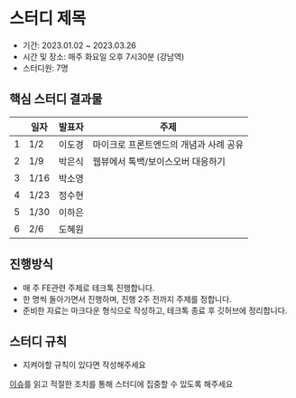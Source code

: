# 스터디 제목

- 기간: 2023.01.02 ~ 2023.03.26
- 시간 및 장소: 매주 화요일 오후 7시30분 (강남역)
- 스터디원: 7명

## 핵심 스터디 결과물

| | 일자  | 발표자 | 주제 |
|-|------|------|------|
|1| 1/2  | 이도경 | 마이크로 프론트엔드의 개념과 사례 공유 |
|2| 1/9  | 박은식 | 웹뷰에서 톡백/보이스오버 대응하기 |
|3| 1/16 | 박소영 | |
|4| 1/23 | 정수현 | |
|5| 1/30 | 이하은 | |
|6| 2/6  | 도혜원 | |

## 진행방식

- 매 주 FE관련 주제로 테크톡 진행합니다.
- 한 명씩 돌아가면서 진행하며, 진행 2주 전까지 주제를 정합니다.
- 준비한 자료는 마크다운 형식으로 작성하고, 테크톡 종료 후 깃허브에 정리합니다.

## 스터디 규칙

- 지켜야할 규칙이 있다면 작성해주세요

[이슈](https://github.com/Learning-Is-Vital-In-Development/study-template/issues)를 읽고 적절한 조치를 통해 스터디에 집중할 수 있도록 해주세요
